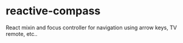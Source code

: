 # reactive-compass
React mixin and focus controller for navigation using arrow keys, TV remote, etc..
